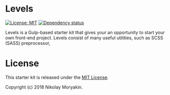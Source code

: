 # Levels
[![License: MIT][mit-image]][mit-url] [![Dependency status][dependency-image]][dependency-url]

Levels is a Gulp-based starter kit that gives your an opportunity to start your own front-end project.
Levels consist of many useful utilities, such as SCSS (SASS) preprocessor,  


# License 
This starter kit is released under the [MIT License][mit-license].

Copyright (c) 2018 Nikolay Moryakin.

[mit-license]: blob/master/LICENSE
[mit-image]: https://img.shields.io/badge/License-MIT-yellow.svg
[mit-url]: https://opensource.org/licenses/MIT
[dependency-image]: https://david-dm.org/leerane/levels-starter/dev-status.svg?style=flat-square
[dependency-url]: https://david-dm.org/leerane/levels-starter?type=dev
